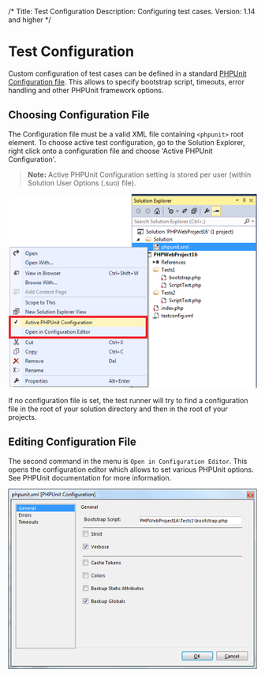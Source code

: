 /*
Title: Test Configuration
Description: Configuring test cases.
Version: 1.14 and higher
*/

# Test Configuration

Custom configuration of test cases can be defined in a standard [PHPUnit Configuration file](http://phpunit.de/manual/current/en/appendixes.configuration.html). This allows to specify bootstrap script, timeouts, error handling and other PHPUnit framework options.

## Choosing Configuration File

The Configuration file must be a valid XML file containing `<phpunit>` root element. To choose active test configuration, go to the Solution Explorer, right click onto a configuration file and choose 'Active PHPUnit Configuration'.

> **Note:** Active PHPUnit Configuration setting is stored per user (within Solution User Options (.suo) file).

![PHPUnit configuration context menu](imgs/testconfig-menu.png "PHPUnit configuration context menu.")

If no configuration file is set, the test runner will try to find a configuration file in the root of your solution directory and then in the root of your projects.

## Editing Configuration File

The second command in the menu is `Open in Configuration Editor`. This opens the configuration editor which allows to set various PHPUnit options. See PHPUnit documentation for more information.

![PHPUnit configuration](imgs/phpunit-config-editor.png "PHPUnit configuration.")